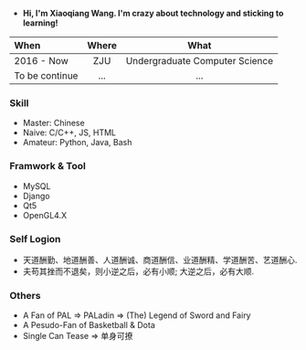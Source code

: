 
- **Hi, I'm Xiaoqiang Wang. I'm crazy about technology and sticking to learning!**

| When | Where | What|
|:----------|:---------:|:---------:|
|2016 - Now| ZJU | Undergraduate Computer Science|
|To be continue|...|...|

### Skill

- Master: Chinese
- Naive: C/C++, JS, HTML
- Amateur: Python, Java, Bash

### Framwork & Tool
- MySQL
- Django
- Qt5
- OpenGL4.X

### Self Logion
- 天道酬勤、地道酬善、人道酬诚、商道酬信、业道酬精、学道酬苦、艺道酬心.
- 夫苟其挫而不退矣，则小逆之后，必有小顺; 大逆之后，必有大顺.

### Others
- A Fan of PAL => PALadin => (The) Legend of Sword and Fairy
- A Pesudo-Fan of Basketball & Dota
- Single Can Tease => 单身可撩